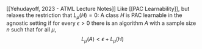 [[Yehudayoff, 2023 - ATML Lecture Notes]]
Like [[PAC Learnability]], but relaxes the restriction that $L_\mu(H) = 0$:
A class $H$ is PAC learnable in the agnostic setting if for every $\epsilon > 0$ there is an algorithm $A$ with a sample size $n$ such that for all $\mu$,
$$L_\mu(A) < \epsilon + L_{\mu}(H)$$